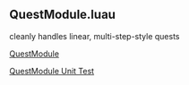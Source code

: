 ## QuestModule.luau

cleanly handles linear, multi-step-style quests

[QuestModule](/QuestModule/init.luau)

[QuestModule Unit Test](/UnitTest.server.luau)